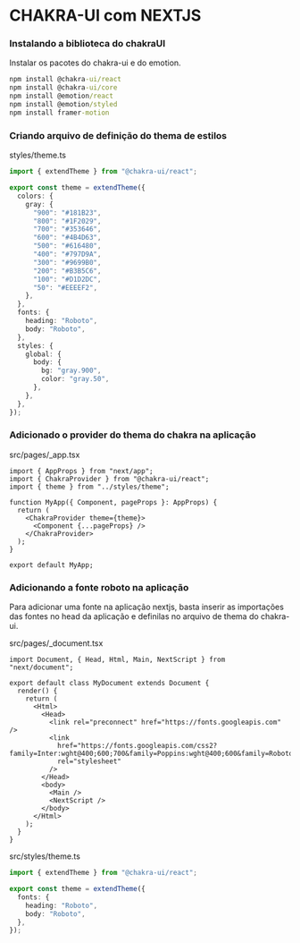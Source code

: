 # CHAKRA-UI com NEXTJS

### Instalando a biblioteca do chakraUI

Instalar os pacotes do chakra-ui e do emotion.

```cmd
npm install @chakra-ui/react
npm install @chakra-ui/core
npm install @emotion/react
npm install @emotion/styled
npm install framer-motion

```

### Criando arquivo de definição do thema de estilos

styles/theme.ts

```ts
import { extendTheme } from "@chakra-ui/react";

export const theme = extendTheme({
  colors: {
    gray: {
      "900": "#181B23",
      "800": "#1F2029",
      "700": "#353646",
      "600": "#4B4D63",
      "500": "#616480",
      "400": "#797D9A",
      "300": "#9699B0",
      "200": "#B3B5C6",
      "100": "#D1D2DC",
      "50": "#EEEEF2",
    },
  },
  fonts: {
    heading: "Roboto",
    body: "Roboto",
  },
  styles: {
    global: {
      body: {
        bg: "gray.900",
        color: "gray.50",
      },
    },
  },
});
```

### Adicionado o provider do thema do chakra na aplicação

src/pages/\_app.tsx

```tsx
import { AppProps } from "next/app";
import { ChakraProvider } from "@chakra-ui/react";
import { theme } from "../styles/theme";

function MyApp({ Component, pageProps }: AppProps) {
  return (
    <ChakraProvider theme={theme}>
      <Component {...pageProps} />
    </ChakraProvider>
  );
}

export default MyApp;
```

### Adicionando a fonte roboto na aplicação

Para adicionar uma fonte na aplicação nextjs, basta inserir as importações das fontes no head da aplicação e definilas no arquivo de thema do chakra-ui.

src/pages/\_document.tsx

```tsx
import Document, { Head, Html, Main, NextScript } from "next/document";

export default class MyDocument extends Document {
  render() {
    return (
      <Html>
        <Head>
          <link rel="preconnect" href="https://fonts.googleapis.com" />
          <link
            href="https://fonts.googleapis.com/css2?family=Inter:wght@400;600;700&family=Poppins:wght@400;600&family=Roboto:wght@400;500;700&display=swap"
            rel="stylesheet"
          />
        </Head>
        <body>
          <Main />
          <NextScript />
        </body>
      </Html>
    );
  }
}
```

src/styles/theme.ts

```ts
import { extendTheme } from "@chakra-ui/react";

export const theme = extendTheme({
  fonts: {
    heading: "Roboto",
    body: "Roboto",
  },
});
```
